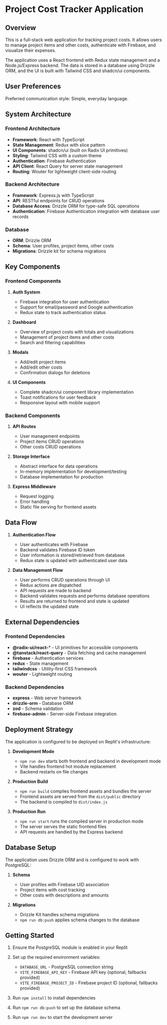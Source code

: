 # Project Cost Tracker Application

## Overview
This is a full-stack web application for tracking project costs. It allows users to manage project items and other costs, authenticate with Firebase, and visualize their expenses.

The application uses a React frontend with Redux state management and a Node.js/Express backend. The data is stored in a database using Drizzle ORM, and the UI is built with Tailwind CSS and shadcn/ui components.

## User Preferences
Preferred communication style: Simple, everyday language.

## System Architecture

### Frontend Architecture
- **Framework**: React with TypeScript
- **State Management**: Redux with slice pattern
- **UI Components**: shadcn/ui (built on Radix UI primitives)
- **Styling**: Tailwind CSS with a custom theme
- **Authentication**: Firebase Authentication
- **API Client**: React Query for server state management
- **Routing**: Wouter for lightweight client-side routing

### Backend Architecture
- **Framework**: Express.js with TypeScript
- **API**: RESTful endpoints for CRUD operations
- **Database Access**: Drizzle ORM for type-safe SQL operations
- **Authentication**: Firebase Authentication integration with database user records

### Database
- **ORM**: Drizzle ORM
- **Schema**: User profiles, project items, other costs
- **Migrations**: Drizzle kit for schema migrations

## Key Components

### Frontend Components
1. **Auth System**
   - Firebase integration for user authentication
   - Support for email/password and Google authentication
   - Redux state to track authentication status

2. **Dashboard**
   - Overview of project costs with totals and visualizations
   - Management of project items and other costs
   - Search and filtering capabilities

3. **Modals**
   - Add/edit project items
   - Add/edit other costs
   - Confirmation dialogs for deletions

4. **UI Components**
   - Complete shadcn/ui component library implementation
   - Toast notifications for user feedback
   - Responsive layout with mobile support

### Backend Components
1. **API Routes**
   - User management endpoints
   - Project items CRUD operations
   - Other costs CRUD operations

2. **Storage Interface**
   - Abstract interface for data operations
   - In-memory implementation for development/testing
   - Database implementation for production

3. **Express Middleware**
   - Request logging
   - Error handling
   - Static file serving for frontend assets

## Data Flow

1. **Authentication Flow**
   - User authenticates with Firebase
   - Backend validates Firebase ID token
   - User information is stored/retrieved from database
   - Redux state is updated with authenticated user data

2. **Data Management Flow**
   - User performs CRUD operations through UI
   - Redux actions are dispatched
   - API requests are made to backend
   - Backend validates requests and performs database operations
   - Results are returned to frontend and state is updated
   - UI reflects the updated state

## External Dependencies

### Frontend Dependencies
- **@radix-ui/react-*** - UI primitives for accessible components
- **@tanstack/react-query** - Data fetching and cache management
- **firebase** - Authentication services
- **redux** - State management
- **tailwindcss** - Utility-first CSS framework
- **wouter** - Lightweight routing

### Backend Dependencies
- **express** - Web server framework
- **drizzle-orm** - Database ORM
- **zod** - Schema validation
- **firebase-admin** - Server-side Firebase integration

## Deployment Strategy
The application is configured to be deployed on Replit's infrastructure:

1. **Development Mode**
   - `npm run dev` starts both frontend and backend in development mode
   - Vite handles frontend hot module replacement
   - Backend restarts on file changes

2. **Production Build**
   - `npm run build` compiles frontend assets and bundles the server
   - Frontend assets are served from the `dist/public` directory
   - The backend is compiled to `dist/index.js`

3. **Production Run**
   - `npm run start` runs the compiled server in production mode
   - The server serves the static frontend files
   - API requests are handled by the Express backend

## Database Setup
The application uses Drizzle ORM and is configured to work with PostgreSQL:

1. **Schema**
   - User profiles with Firebase UID association
   - Project items with cost tracking
   - Other costs with descriptions and amounts

2. **Migrations**
   - Drizzle Kit handles schema migrations
   - `npm run db:push` applies schema changes to the database

## Getting Started

1. Ensure the PostgreSQL module is enabled in your Replit
2. Set up the required environment variables:
   - `DATABASE_URL` - PostgreSQL connection string
   - `VITE_FIREBASE_API_KEY` - Firebase API key (optional, fallbacks provided)
   - `VITE_FIREBASE_PROJECT_ID` - Firebase project ID (optional, fallbacks provided)

3. Run `npm install` to install dependencies
4. Run `npm run db:push` to set up the database schema
5. Run `npm run dev` to start the development server
